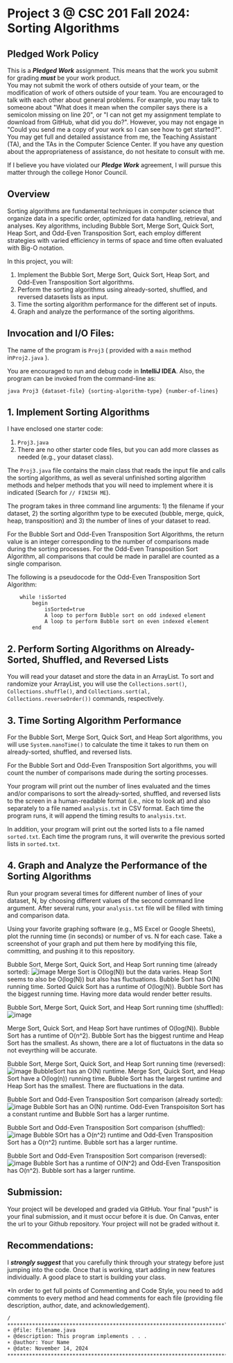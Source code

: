 # Project 3 @ CSC 201 Fall 2024: Sorting Algorithms

## Pledged Work Policy

This is a ___Pledged Work___ assignment.  This means that the work you submit for grading ___must___ be your work product.  
You may not submit the work of others outside of your team, or the modification of work of others outside of your team.
You are encouraged to talk with each other about general problems.  For example, you may talk to someone about "What does 
it mean when the compiler says there is a semicolon missing on line 20", or "I can not get my assignment template to 
download from GitHub, what did you do?".  However, you may not engage in "Could you send me a copy of your work so I can 
see how to get started?".  You may get full and detailed assistance from me, the Teaching Assistant (TA), and the TAs in 
the Computer Science Center.  If you have any question about the appropriateness of assistance, do not hesitate to 
consult with me.

If I believe you have violated our ___Pledge Work___ agreement, I will pursue this matter through the college Honor Council.

## Overview

Sorting algorithms are fundamental techniques in computer science that organize data in a specific order, optimized for 
data handling, retrieval, and analyses. Key algorithms, including Bubble Sort, Merge Sort, Quick Sort, Heap Sort, and 
Odd-Even Transposition Sort, each employ different strategies with varied efficiency in terms of space and time 
often evaluated with Big-O notation. 

In this project, you will: 

1. Implement the Bubble Sort, Merge Sort, Quick Sort, Heap Sort, and Odd-Even Transposition Sort algorithms.
2. Perform the sorting algorithms using already-sorted, shuffled, and reversed datasets lists as input.
3. Time the sorting algorithm performance for the different set of inputs.
4. Graph and analyze the performance of the sorting algorithms.

## Invocation and I/O Files:

The name of the program is `Proj3` ( provided with a `main` method in`Proj2.java` ).

You are encouraged to run and debug code in __IntelliJ IDEA__. Also, the program can be invoked from the command-line as:

```shell
java Proj3 {dataset-file} {sorting-algorithm-type} {number-of-lines}
```
## 1. **Implement Sorting Algorithms**

I have enclosed one starter code:
1. `Proj3.java` 
2. There are no other starter code files, but you can add more classes as needed (e.g., your dataset class). 

The `Proj3.java` file contains the main class that reads the input file and calls the sorting algorithms, as well as 
several unfinished sorting algorithm methods and helper methods that you will need to implement where it is indicated 
(Search for `// FINISH ME`).

The program takes in three command line arguments: 1) the filename if your dataset, 2) the sorting algorithm type to be 
executed (bubble, merge, quick, heap, transposition) and 3) the number of lines of your dataset to read.

For the Bubble Sort and Odd-Even Transposition Sort Algorithms, the return value is an integer corresponding to the 
number of comparisons made during the sorting processes. For the Odd-Even Transposition Sort Algorithm, all comparisons that 
could be made in parallel are counted as a single comparison.

The following is a pseudocode for the Odd-Even Transposition Sort Algorithm:

```
    while !isSorted
        begin 
            isSorted=true
            A loop to perform Bubble sort on odd indexed element
            A loop to perform Bubble sort on even indexed element
        end 
```

## 2. **Perform Sorting Algorithms on Already-Sorted, Shuffled, and Reversed Lists**

You will read your dataset and store the data in an ArrayList. To sort and randomize your ArrayList, you will use the 
`Collections.sort()`, `Collections.shuffle()`, and `Collections.sort(al, Collections.reverseOrder())` commands, 
respectively.

## 3. **Time Sorting Algorithm Performance**

For the Bubble Sort, Merge Sort, Quick Sort, and Heap Sort algorithms, you will use `System.nanoTime()` to calculate 
the time it takes to run them on already-sorted, shuffled, and reversed lists. 

For the Bubble Sort and Odd-Even Transposition Sort algorithms, you will count the number of comparisons made during 
the sorting processes.

Your program will print out the number of lines evaluated and the times and/or comparisons to sort the already-sorted, 
shuffled, and reversed lists to the screen in a human-readable format (i.e., nice to look at) and also separately to a 
file named `analysis.txt` in CSV format. Each time the program runs, it will append the timing results to 
`analysis.txt`. 

In addition, your program will print out the sorted lists to a file named `sorted.txt`. Each time the program runs, it 
will overwrite the previous sorted lists in `sorted.txt`.

## 4. **Graph and Analyze the Performance of the Sorting Algorithms**

Run your program several times for different number of lines of your dataset, N, by choosing different values of the 
second command line argument. After several runs, your `analysis.txt` file will be filled with timing and comparison data.

Using your favorite graphing software (e.g., MS Excel or Google Sheets), plot the running time (in seconds) or number of 
vs. N for each case. Take a screenshot of your graph and put them here by modifying this file, committing, and pushing 
it to this repository.

Bubble Sort, Merge Sort, Quick Sort, and Heap Sort running time (already sorted):
![image](https://github.com/user-attachments/assets/f34ffa6a-267f-42f8-8d9b-2261590f19fc)
Merge Sort is O(log(N)) but the data varies. Heap Sort seems to also be O(log(N)) but also has 
fluctuations. Bubble Sort has O(N) running time. Sorted Quick Sort has a runtime of O(log(N)).
Bubble Sort has the biggest running time. Having more data would render better results. 

Bubble Sort, Merge Sort, Quick Sort, and Heap Sort running time (shuffled):
![image](https://github.com/user-attachments/assets/bad2faf4-825d-4407-b9e0-cf91bfc5bcb3)

Merge Sort, Quick Sort, and Heap Sort have runtimes of O(log(N)). Bubble Sort has a runtime of
O(n^2). Bubble Sort has the biggest runtime and Heap Sort has the smallest. As shown, there
are a lot of fluctuatons in the data so not eveyrthing will be accurate. 

Bubble Sort, Merge Sort, Quick Sort, and Heap Sort running time (reversed):
![image](https://github.com/user-attachments/assets/f09cfe41-3cd3-4ff4-85e9-cc352381c3a6)
BubbleSort has an O(N) runtime. Merge Sort, Quick Sort, and Heap Sort have a O(log(n)) running time.
Bubble Sort has the largest runtime and Heap Sort has the smallest. There are fluctuations in the data. 

Bubble Sort and Odd-Even Transposition Sort comparison (already sorted):
![image](https://github.com/user-attachments/assets/0aeeffc1-8e65-4118-a230-7bbec18b8634)
Bubble Sort has an O(N) runtime. Odd-Even Transpoisiton Sort has a constant runtime and Bubble 
Sort has a larger runtime. 

Bubble Sort and Odd-Even Transposition Sort comparison (shuffled):
![image](https://github.com/user-attachments/assets/5f443a04-dcf2-4efe-8305-6147e5ca2047)
Bubble SOrt has a O(n^2) runtime and Odd-Even Transposition Sort has a O(n^2) runtime. Bubble
sort has a larger runtime. 

Bubble Sort and Odd-Even Transposition Sort comparison (reversed):
![image](https://github.com/user-attachments/assets/ab9400ca-87ba-4ffe-937d-690d976dd020)
Bubble Sort has a runtime of O(N^2) and Odd-Even Transposition has O(n^2). Bubble sort
has a larger runtime. 

## Submission:

Your project will be developed and graded via GitHub. Your final "push" is your final submission, and it must occur 
before it is due. On Canvas, enter the url to your Github repository. Your project will not be graded without it.

## Recommendations:

I ___strongly suggest___ that you carefully think through your strategy before just jumping into the code.  Once that 
is working, start adding in new features individually.  A good place to start is building your class.

*In order to get full points of Commenting and Code Style, you need to add comments to every method and head comments 
for each file (providing file description, author, date, and acknowledgement).

```
/∗∗∗∗∗∗∗∗∗∗∗∗∗∗∗∗∗∗∗∗∗∗∗∗∗∗∗∗∗∗∗∗∗∗∗∗∗∗∗∗∗∗∗∗∗∗∗∗∗∗∗∗∗∗∗∗∗∗∗∗∗∗∗∗∗∗∗∗∗∗*
∗ @file: filename.java
∗ @description: This program implements . . .
∗ @author: Your Name
∗ @date: November 14, 2024
∗∗∗∗∗∗∗∗∗∗∗∗∗∗∗∗∗∗∗∗∗∗∗∗∗∗∗∗∗∗∗∗∗∗∗∗∗∗∗∗∗∗∗∗∗∗∗∗∗∗∗∗∗∗∗∗∗∗∗∗∗∗∗∗∗∗∗∗∗∗∗/
```
